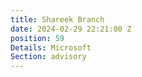 ```yaml
---
title: Shareek Branch
date: 2024-02-29 22:21:00 Z
position: 59
Details: Microsoft
Section: advisory
---
```


